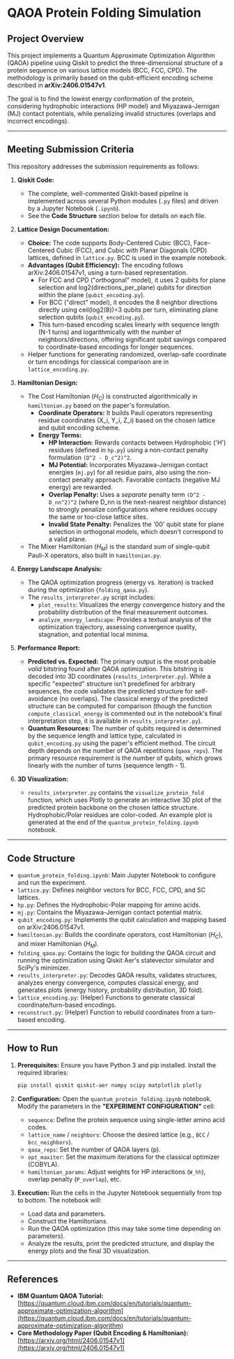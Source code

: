 # QAOA Protein Folding Simulation

## Project Overview

This project implements a Quantum Approximate Optimization Algorithm (QAOA) pipeline using Qiskit to predict the three-dimensional structure of a protein sequence on various lattice models (BCC, FCC, CPD). The methodology is primarily based on the qubit-efficient encoding scheme described in **arXiv:2406.01547v1**.

The goal is to find the lowest energy conformation of the protein, considering hydrophobic interactions (HP model) and Miyazawa-Jernigan (MJ) contact potentials, while penalizing invalid structures (overlaps and incorrect encodings).

---

## Meeting Submission Criteria

This repository addresses the submission requirements as follows:

1.  **Qiskit Code:**
    * The complete, well-commented Qiskit-based pipeline is implemented across several Python modules (`.py` files) and driven by a Jupyter Notebook (`.ipynb`).
    * See the **Code Structure** section below for details on each file.

2.  **Lattice Design Documentation:**
    * **Choice:** The code supports Body-Centered Cubic (BCC), Face-Centered Cubic (FCC), and Cubic with Planar Diagonals (CPD) lattices, defined in `lattice.py`. BCC is used in the example notebook.
    * **Advantages (Qubit Efficiency):** The encoding follows arXiv:2406.01547v1, using a turn-based representation.
        * For FCC and CPD ("orthogonal" model), it uses 2 qubits for plane selection and log2(directions_per_plane) qubits for direction within the plane (`qubit_encoding.py`).
        * For BCC ("direct" model), it encodes the 8 neighbor directions directly using ceil(log2(8))=3 qubits per turn, eliminating plane selection qubits (`qubit_encoding.py`).
        * This turn-based encoding scales linearly with sequence length (N-1 turns) and logarithmically with the number of neighbors/directions, offering significant qubit savings compared to coordinate-based encodings for longer sequences.
    * Helper functions for generating randomized, overlap-safe coordinate or turn encodings for classical comparison are in `lattice_encoding.py`.

3.  **Hamiltonian Design:**
    * The Cost Hamiltonian ($H_C$) is constructed algorithmically in `hamiltonian.py` based on the paper's formulation.
        * **Coordinate Operators:** It builds Pauli operators representing residue coordinates (X_i, Y_i, Z_i) based on the chosen lattice and qubit encoding scheme.
        * **Energy Terms:**
            * **HP Interaction:** Rewards contacts between Hydrophobic ('H') residues (defined in `hp.py`) using a non-contact penalty formulation `(D^2 - D_c^2)^2`.
            * **MJ Potential:** Incorporates Miyazawa-Jernigan contact energies (`mj.py`) for all residue pairs, also using the non-contact penalty approach. Favorable contacts (negative MJ energy) are rewarded.
            * **Overlap Penalty:** Uses a *separate* penalty term `(D^2 - D_nn^2)^2` (where D_nn is the next-nearest neighbor distance) to strongly penalize configurations where residues occupy the same or too-close lattice sites.
            * **Invalid State Penalty:** Penalizes the '00' qubit state for plane selection in orthogonal models, which doesn't correspond to a valid plane.
    * The Mixer Hamiltonian ($H_M$) is the standard sum of single-qubit Pauli-X operators, also built in `hamiltonian.py`.

4.  **Energy Landscape Analysis:**
    * The QAOA optimization progress (energy vs. iteration) is tracked during the optimization (`folding_qaoa.py`).
    * The `results_interpreter.py` script includes:
        * `plot_results`: Visualizes the energy convergence history and the probability distribution of the final measurement outcomes.
        * `analyze_energy_landscape`: Provides a textual analysis of the optimization trajectory, assessing convergence quality, stagnation, and potential local minima.

5.  **Performance Report:**
    * **Predicted vs. Expected:** The primary output is the most probable *valid* bitstring found after QAOA optimization. This bitstring is decoded into 3D coordinates (`results_interpreter.py`). While a specific "expected" structure isn't predefined for arbitrary sequences, the code validates the predicted structure for self-avoidance (no overlaps). The classical energy of the predicted structure can be computed for comparison (though the function `compute_classical_energy` is commented out in the notebook's final interpretation step, it is available in `results_interpreter.py`).
    * **Quantum Resources:** The number of qubits required is determined by the sequence length and lattice type, calculated in `qubit_encoding.py` using the paper's efficient method. The circuit depth depends on the number of QAOA repetitions (`qaoa_reps`). The primary resource requirement is the number of qubits, which grows linearly with the number of turns (sequence length - 1).

6.  **3D Visualization:**
    * `results_interpreter.py` contains the `visualize_protein_fold` function, which uses Plotly to generate an interactive 3D plot of the predicted protein backbone on the chosen lattice structure. Hydrophobic/Polar residues are color-coded. An example plot is generated at the end of the `quantum_protein_folding.ipynb` notebook.

---

## Code Structure

* `quantum_protein_folding.ipynb`: Main Jupyter Notebook to configure and run the experiment.
* `lattice.py`: Defines neighbor vectors for BCC, FCC, CPD, and SC lattices.
* `hp.py`: Defines the Hydrophobic-Polar mapping for amino acids.
* `mj.py`: Contains the Miyazawa-Jernigan contact potential matrix.
* `qubit_encoding.py`: Implements the qubit calculation and mapping based on arXiv:2406.01547v1.
* `hamiltonian.py`: Builds the coordinate operators, cost Hamiltonian ($H_C$), and mixer Hamiltonian ($H_M$).
* `folding_qaoa.py`: Contains the logic for building the QAOA circuit and running the optimization using Qiskit Aer's statevector simulator and SciPy's minimizer.
* `results_interpreter.py`: Decodes QAOA results, validates structures, analyzes energy convergence, computes classical energy, and generates plots (energy history, probability distribution, 3D fold).
* `lattice_encoding.py`: (Helper) Functions to generate classical coordinate/turn-based encodings.
* `reconstruct.py`: (Helper) Function to rebuild coordinates from a turn-based encoding.

---

## How to Run

1.  **Prerequisites:** Ensure you have Python 3 and pip installed. Install the required libraries:
    ```bash
    pip install qiskit qiskit-aer numpy scipy matplotlib plotly
    ```

2.  **Configuration:** Open the `quantum_protein_folding.ipynb` notebook. Modify the parameters in the **"EXPERIMENT CONFIGURATION"** cell:
    * `sequence`: Define the protein sequence using single-letter amino acid codes.
    * `lattice_name` / `neighbors`: Choose the desired lattice (e.g., `BCC` / `bcc_neighbors`).
    * `qaoa_reps`: Set the number of QAOA layers (p).
    * `opt_maxiter`: Set the maximum iterations for the classical optimizer (COBYLA).
    * `hamiltonian_params`: Adjust weights for HP interactions (`W_hh`), overlap penalty (`P_overlap`), etc.

3.  **Execution:** Run the cells in the Jupyter Notebook sequentially from top to bottom. The notebook will:
    * Load data and parameters.
    * Construct the Hamiltonians.
    * Run the QAOA optimization (this may take some time depending on parameters).
    * Analyze the results, print the predicted structure, and display the energy plots and the final 3D visualization.

---

## References

* **IBM Quantum QAOA Tutorial:** [https://quantum.cloud.ibm.com/docs/en/tutorials/quantum-approximate-optimization-algorithm](https://quantum.cloud.ibm.com/docs/en/tutorials/quantum-approximate-optimization-algorithm)
* **Core Methodology Paper (Qubit Encoding & Hamiltonian):** [https://arxiv.org/html/2406.01547v1](https://arxiv.org/html/2406.01547v1)